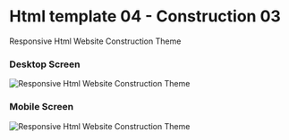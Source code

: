 # Html template 04 - Construction 03
Responsive Html Website Construction Theme

### Desktop Screen
![Responsive Html Website Construction Theme](https://github.com/huseyineskan/html-template-04-construction-03/blob/main/assets/img/pc-screen.gif)

### Mobile Screen
![Responsive Html Website Construction Theme](https://github.com/huseyineskan/html-template-04-construction-03/blob/main/assets/img/mobile-screen.gif)

